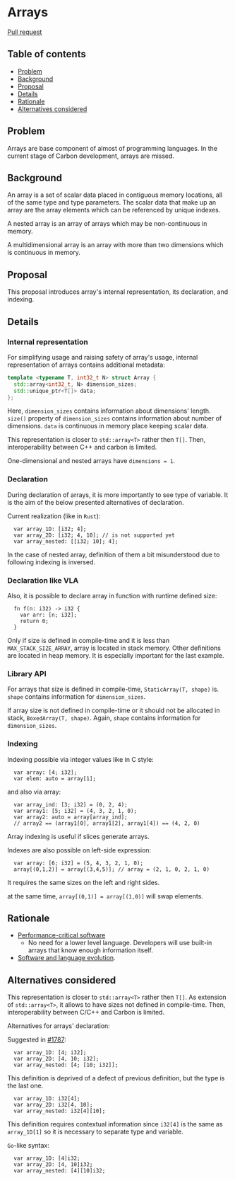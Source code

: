 # Arrays

<!--
Part of the Carbon Language project, under the Apache License v2.0 with LLVM
Exceptions. See /LICENSE for license information.
SPDX-License-Identifier: Apache-2.0 WITH LLVM-exception
-->

[Pull request](https://github.com/carbon-language/carbon-lang/pull/1928)

<!-- toc -->

## Table of contents

-   [Problem](#problem)
-   [Background](#background)
-   [Proposal](#proposal)
-   [Details](#details)
-   [Rationale](#rationale)
-   [Alternatives considered](#alternatives-considered)

<!-- tocstop -->

## Problem

Arrays are base component of almost of programming languages. In the current
stage of Carbon development, arrays are missed.

## Background

An array is a set of scalar data placed in contiguous memory locations, all of
the same type and type parameters. The scalar data that make up an array are the
array elements which can be referenced by unique indexes.

A nested array is an array of arrays which may be non-continuous in memory.

A multidimensional array is an array with more than two dimensions which is
continuous in memory.

## Proposal

This proposal introduces array's internal representation, its declaration, and
indexing.

## Details

### Internal representation

For simplifying usage and raising safety of array's usage, internal representation
of arrays contains additional metadata:
```cpp
template <typename T, int32_t N> struct Array {
  std::array<int32_t, N> dimension_sizes;
  std::unique_ptr<T[]> data;
};
```
Here, `dimension_sizes` contains information about dimensions' length. `size()`
property of `dimension_sizes` contains information about number of dimensions.
`data` is continuous in memory place keeping scalar data.

This representation is closer to `std::array<T>` rather then `T[]`. Then,
interoperability between C++ and carbon is limited.

One-dimensional and nested arrays have `dimensions = 1`.

### Declaration

During declaration of arrays, it is more importantly to see type of variable.
It is the aim of the below presented alternatives of declaration.

Current realization (like in `Rust`):
```carbon
  var array_1D: [i32; 4];
  var array_2D: [i32; 4, 10]; // is not supported yet
  var array_nested: [[i32; 10]; 4];
```
In the case of nested array, definition of them a bit misunderstood due to
following indexing is inversed.

### Declaration like VLA

Also, it is possible to declare array in function with runtime defined size:
```carbon
  fn f(n: i32) -> i32 {
    var arr: [n; i32];
    return 0;
  }
```

Only if size is defined in compile-time and it is less than
`MAX_STACK_SIZE_ARRAY`, array is located in stack memory. Other definitions are
located in heap memory. It is especially important for the last example.

### Library API

For arrays that size is defined in compile-time, `StaticArray(T, shape)` is.
`shape` contains information for `dimension_sizes`.

If array size is not defined in compile-time or it should not be allocated in
stack, `BoxedArray(T, shape)`. Again, `shape` contains information for
`dimension_sizes`.

### Indexing

Indexing possible via integer values like in C style:
```carbon
  var array: [4; i32];
  var elem: auto = array[1];
```
and also via array:
```carbon
  var array_ind: [3; i32] = (0, 2, 4);
  var array1: [5; i32] = (4, 3, 2, 1, 0);
  var array2: auto = array[array_ind];
  // array2 == (array1[0], array1[2], array1[4]) == (4, 2, 0)
```
Array indexing is useful if slices generate arrays.

Indexes are also possible on left-side expression:
```carbon
  var array: [6; i32] = (5, 4, 3, 2, 1, 0);
  array[(0,1,2)] = array[(3,4,5)]; // array = (2, 1, 0, 2, 1, 0)
```
It requires the same sizes on the left and right sides.

at the same time, `array[(0,1)] = array[(1,0)]` will swap elements.

## Rationale

-   [Performance-critical software](/docs/project/goals.md#performance-critical-software)
    -   No need for a lower level language. Developers will use built-in arrays
        that know enough information itself.
-   [Software and language evolution](/docs/project/goals.md#software-and-language-evolution).

## Alternatives considered

This representation is closer to `std::array<T>` rather then `T[]`. As
extension of `std::array<T>`, it allows to have sizes not defined in
compile-time. Then, interoperability between C/C++ and Carbon is limited.

Alternatives for arrays' declaration:

Suggested in [#1787](https://github.com/carbon-language/carbon-lang/pull/1787):
```carbon
  var array_1D: [4; i32];
  var array_2D: [4, 10; i32];
  var array_nested: [4; [10; i32]];
```
This definition is deprived of a defect of previous definition, but the type is
the last one.

```carbon
  var array_1D: i32[4];
  var array_2D: i32[4, 10];
  var array_nested: i32[4][10];
```
This definition requires contextual information since `i32[4]` is the same as
`array_1D[1]` so it is necessary to separate type and variable.

`Go`-like syntax:
```carbon
  var array_1D: [4]i32;
  var array_2D: [4, 10]i32;
  var array_nested: [4][10]i32;
```
